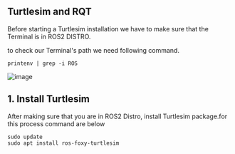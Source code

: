 ## Turtlesim and RQT

Before starting a Turtlesim installation we have to make sure that the Terminal is in ROS2 DISTRO.

to check our Terminal's path we need following command.

```
printenv | grep -i ROS
```
![image](https://user-images.githubusercontent.com/92859942/194726415-ebd46ed1-0e2d-431c-a31b-57087042ac9c.png)

## 1. Install Turtlesim

After making sure that you are in ROS2 Distro, install Turtlesim package.for this process command are below

```
sudo update
sudo apt install ros-foxy-turtlesim
```

